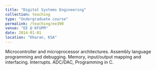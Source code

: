 ```yaml
---
title: "Digital Systems Engineering"
collection: teaching
type: "Undergraduate course"
permalink: /teaching/ee390
venue: "EE @ KFUPM"
date: 2014-01-01
location: "Dharan, KSA"
---
```


Microcontroller and microprocessor architectures. Assembly language programming and debugging. Memory, input/output mapping and interfacing. Interrupts. ADC/DAC, Programming in C.

